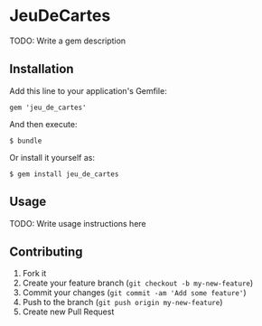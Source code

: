 # JeuDeCartes

TODO: Write a gem description

## Installation

Add this line to your application's Gemfile:

    gem 'jeu_de_cartes'

And then execute:

    $ bundle

Or install it yourself as:

    $ gem install jeu_de_cartes

## Usage

TODO: Write usage instructions here

## Contributing

1. Fork it
2. Create your feature branch (`git checkout -b my-new-feature`)
3. Commit your changes (`git commit -am 'Add some feature'`)
4. Push to the branch (`git push origin my-new-feature`)
5. Create new Pull Request
